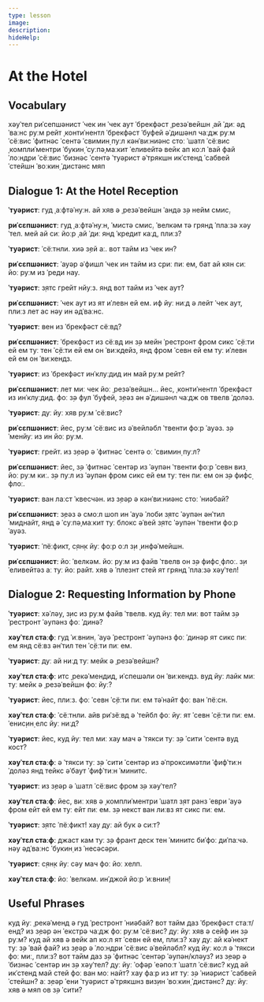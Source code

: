 ```yaml
---
type: lesson
image:
description:
hideHelp:
---
```


# At the Hotel

## Vocabulary

хəуˈтел
риˈсепшəнист
ˈчек ин
ˈчек аут
ˈбрекфəст
ˌрезəˈвейшн
ˌай ˈдиː
əдˈваːнс
руːм рейт
ˌконтиˈнентл ˈбрекфəст
ˈбуфей
əˈдишəнл чаːдж
руːм ˈсёːвис
ˈфитнəс ˈсентə
ˈсвимин̣ пуːл
кəнˈвиːниəнс стоː
ˈшатл ˈсёːвис
ˌкомплиˈментри
ˈбукин̣
ˈсуːпəˌмаːкит
ˈеливейтə
вейк ап коːл
ˈвай фай
ˈлоːндри ˈсёːвис
ˈбизнəс ˈсентə
ˈтуəрист əˈтрякшн
икˈстенд
ˈсабвей ˈстейшн
ˈвоːкин̣ ˈдистəнс
мяп

## Dialogue 1: At the Hotel Reception

**ˈтуəристː**
гуд ˌаːфтəˈнуːн.
ай хяв ə ˌрезəˈвейшн ˈандə з̣ə нейм смис̣.

**риˈсɛпшəнистː**
гуд ˌаːфтəˈнуːн, ˈмистə смис̣.
ˈвелкəм тə грянд ˈплаːзə хəуˈтел.
мей ай сиː йоːр ˌай ˈдиː янд ˈкредит каːд, плиːз?

**ˈтуəристː**
ˈсёːтнли.
хиə з̣ей аː.
вот тайм из ˈчек ин?

**риˈсɛпшəнистː**
ˈауəр əˈфишл ˈчек ин тайм из с̣риː пиː ем,
бат ай кян сиː йоː руːм из ˈреди нау.

**ˈтуəристː**
з̣ятс грейт нйуːз.
янд вот тайм из ˈчек аут?

**риˈсɛпшəнистː**
ˈчек аут из ят иˈлевн ей ем.
иф йуː ниːд ə лейт ˈчек аут,
плиːз лет ас нəу ин əдˈваːнс.

**ˈтуəристː**
вен из ˈбрекфəст сёːвд?

**риˈсɛпшəнистː**
ˈбрекфəст из сёːвд ин з̣ə мейн ˈрестронт
фром сикс ˈс̣ёːти ей ем туː тен ˈс̣ёːти ей ем он ˈвиːкдейз,
янд фром ˈсевн ей ем туː иˈлевн ей ем он ˈвиːкендз.

**ˈтуəристː**
из ˈбрекфəст инˈклуːдид ин май руːм рейт?

**риˈсɛпшəнистː**
лет миː чек йоː ˌрезəˈвейшн...
йес, ˌконтиˈнентл ˈбрекфəст из инˈклуːдид.
фоː з̣ə фул ˈбуфей,
з̣еəз əн əˈдишəнл чаːдж ов твелв ˈдолəз.

**ˈтуəристː**
дуː йуː хяв руːм ˈсёːвис?

**риˈсɛпшəнистː**
йес, руːм ˈсёːвис из əˈвейлəбл ˈтвенти фоːр ˈауəз.
з̣ə ˈменйуː из ин йоː руːм.

**ˈтуəристː**
грейт.
из з̣еəр ə ˈфитнəс ˈсентə оː ˈсвимин̣ пуːл?

**риˈсɛпшəнистː**
йес, з̣ə ˈфитнəс ˈсентəр из ˈəупəн ˈтвенти фоːр ˈсевн виз̣ йоː руːм киː.
з̣ə пуːл из ˈəупəн фром сикс ей ем туː тен пиː ем он з̣ə фифс̣ флоː.

**ˈтуəристː**
ван лаːст ˈквесчəн.
из з̣еəр ə кəнˈвиːниəнс стоː ˈниəбай?

**риˈсɛпшəнистː**
з̣еəз ə смоːл шоп ин ˈауə ˈлоби з̣ятс ˈəупəн əнˈтил ˈмиднайт,
янд ə ˈсуːпəˌмаːкит туː блокс əˈвей з̣ятс ˈəупəн ˈтвенти фоːр ˈауəз.

**ˈтуəристː**
ˈпёːфикт, с̣ян̣к йуː фоːр оːл з̣и ˌинфəˈмейшн.

**риˈсɛпшəнистː**
йоː ˈвелкəм.
йоː руːм из файв ˈтвелв он з̣ə фифс̣ флоː.
з̣и ˈеливейтəз аː туː йоː райт.
хяв ə ˈплезнт стей ят грянд ˈплаːзə хəуˈтел!

## Dialogue 2: Requesting Information by Phone

**ˈтуəристː**
хəˈлəу, з̣ис из руːм файв ˈтвелв.
куд йуː тел миː вот тайм з̣ə ˈрестронт ˈəупəнз фоː ˈдинə?

**хəуˈтɛл стаːфː**
гуд ˈиːвнин̣.
ˈауə ˈрестронт ˈəупəнз фоː ˈдинəр
ят сикс пиː ем янд сёːвз əнˈтил тен ˈс̣ёːти пиː ем.

**ˈтуəристː**
дуː ай ниːд туː мейк ə ˌрезəˈвейшн?

**хəуˈтɛл стаːфː**
итс ˌрекəˈмендид, иˈспешəли он ˈвиːкендз.
вуд йуː лайк миː туː мейк ə ˌрезəˈвейшн фоː йуː?

**ˈтуəристː**
йес, плиːз.
фоː ˈсевн ˈс̣ёːти пиː ем тəˈнайт фоː ван ˈпёːсн.

**хəуˈтɛл стаːфː**
ˈсёːтнли.
айв риˈзёːвд ə ˈтейбл фоː йуː ят ˈсевн ˈс̣ёːти пиː ем.
ˈенис̣ин̣ елс йуː ниːд?

**ˈтуəристː**
йес, куд йуː тел миː хау мач
ə ˈтякси туː з̣ə ˈсити ˈсентə вуд кост?

**хəуˈтɛл стаːфː**
ə ˈтякси туː з̣ə ˈсити ˈсентəр из əˈпроксимəтли
ˈфифˈтиːн ˈдолəз янд тейкс əˈбаут ˈфифˈтиːн ˈминитс.

**ˈтуəристː**
из з̣еəр ə ˈшатл ˈсёːвис фром з̣ə хəуˈтел?

**хəуˈтɛл стаːфː**
йес, виː хяв ə ˌкомплиˈментри ˈшатл
з̣ят ранз ˈеври ˈауə фром ейт ей ем туː ейт пиː ем.
з̣ə некст ван лиːвз ят сикс пиː ем.

**ˈтуəристː**
з̣ятс ˈпёːфикт!
хау дуː ай бук ə сиːт?

**хəуˈтɛл стаːфː**
джаст кам туː з̣ə франт деск
тен ˈминитс биˈфоː диˈпаːчə.
нəу əдˈваːнс ˈбукин̣ из ˈнесəсəри.

**ˈтуəристː**
с̣ян̣к йуː сəу мач фоː йоː хелп.

**хəуˈтɛл стаːфː**
йоː ˈвелкəм.
инˈджой йоːр ˈиːвнин̣!

## Useful Phrases

куд йуː ˌрекəˈменд ə гуд ˈрестронт ˈниəбай?
вот тайм даз ˈбрекфəст стаːт/енд?
из з̣еəр əн ˈекстрə чаːдж фоː руːм ˈсёːвис?
дуː йуː хяв ə сейф ин з̣ə руːм?
куд ай хяв ə вейк ап коːл ят ˈсевн ей ем, плиːз?
хау дуː ай кəˈнект туː з̣ə ˈвай фай?
из з̣еəр ə ˈлоːндри ˈсёːвис əˈвейлəбл?
куд йуː коːл ə ˈтякси фоː миː, плиːз?
вот тайм даз з̣ə ˈфитнəс ˈсентəр ˈəупəн/клəуз?
из з̣еəр ə ˈбизнəс ˈсентəр ин з̣ə хəуˈтел?
дуː йуː ˈофəр ˈеəпоːт ˈшатл ˈсёːвис?
куд ай икˈстенд май стей фоː ван моː найт?
хау фаːр из ит туː з̣ə ˈниəрист ˈсабвей ˈстейшн?
аː з̣еəр ˈени ˈтуəрист əˈтрякшнз виз̣ин ˈвоːкин̣ ˈдистəнс?
дуː йуː хяв ə мяп ов з̣ə ˈсити?
